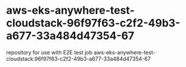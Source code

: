 # aws-eks-anywhere-test-cloudstack-96f97f63-c2f2-49b3-a677-33a484d47354-67
repository for use with E2E test job aws-eks-anywhere-test-cloudstack:96f97f63-c2f2-49b3-a677-33a484d47354-67
